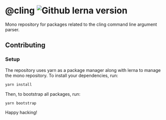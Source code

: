 # @cling ![Github lerna version](https://img.shields.io/github/lerna-json/v/simonlovesyou/cling/main?label=lerna)

Mono repository for packages related to the cling command line argument parser.

## Contributing

### Setup

The repository uses yarn as a package manager along with lerna to manage the mono repository. To install your dependencies, run:
```bash
yarn install
```

Then, to bootstrap all packages, run:
```
yarn bootstrap
```

Happy hacking!